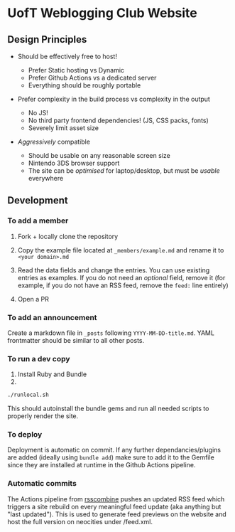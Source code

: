# UofT Weblogging Club Website

## Design Principles

- Should be effectively free to host!
    - Prefer Static hosting vs Dynamic
    - Prefer Github Actions vs a dedicated server
    - Everything should be roughly portable

- Prefer complexity in the build process vs complexity in the output
    - No JS!
    - No third party frontend dependencies! (JS, CSS packs, fonts)
    - Severely limit asset size

- *Aggressively* compatible
    - Should be usable on any reasonable screen size
    - Nintendo 3DS browser support
    - The site can be *optimised* for laptop/desktop, but must be *usable* everywhere

## Development

### To add a member
1. Fork + locally clone the repository

2. Copy the example file located at ```_members/example.md``` and rename it to ```<your domain>.md```

3. Read the data fields and change the entries. You can use existing entries as examples. If you do not need an *optional* field, remove it (for example, if you do not have an RSS feed, remove the ```feed:``` line entirely)

4. Open a PR

### To add an announcement

Create a markdown file in ```_posts``` following ```YYYY-MM-DD-title.md```. YAML frontmatter should be similar to all other posts.

### To run a dev copy
1. Install Ruby and Bundle
2. 
```bash
./runlocal.sh
```
This should autoinstall the bundle gems and run all needed scripts to properly render the site.

### To deploy
Deployment is automatic on commit. If any further dependancies/plugins are added (ideally using ```bundle add```) make sure to add it to the Gemfile since they are installed at runtime in the Github Actions pipeline.

### Automatic commits
The Actions pipeline from [rsscombine](https://github.com/uoftwebloggingclub/rsscombine) pushes an updated RSS feed which triggers a site rebuild on every meaningful feed update (aka anything but "last updated"). This is used to generate feed previews on the website and host the full version on neocities under /feed.xml.